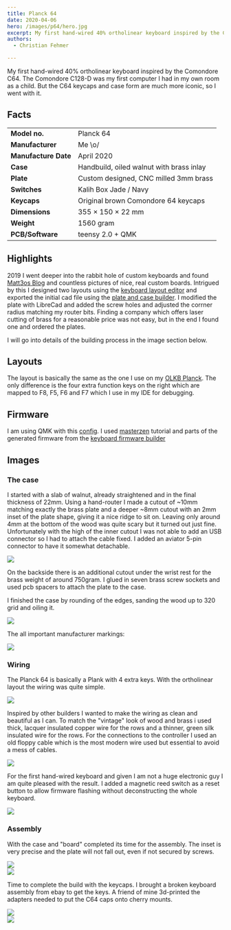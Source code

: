 ```yaml
---
title: Planck 64
date: 2020-04-06
hero: /images/p64/hero.jpg
excerpt: My first hand-wired 40% ortholinear keyboard inspired by the Comondore C64.
authors:
  - Christian Fehmer

---
```


My first hand-wired 40% ortholinear keyboard inspired by the Comondore C64. The Comondore C128-D was my first computer I had in my own room as a child. But the C64 keycaps and case form are much more iconic, so I went with it.

## Facts 

| | |
|---------------------|-----------------------------------------------------------------------------------------------|
| **Model no.** | Planck 64 |
| **Manufacturer** | Me \o/ |
| **Manufacture Date** | April 2020 |
| **Case** | Handbuild, oiled walnut with brass inlay |
| **Plate** | Custom designed, CNC milled 3mm brass |
| **Switches** | Kalih Box Jade / Navy |
| **Keycaps** | Original brown Comondore 64 keycaps |
| **Dimensions** | 355 × 150 × 22 mm |
| **Weight** | 1560 gram |
| **PCB/Software** | teensy 2.0 + QMK |


## Highlights

2019 I went deeper into the rabbit hole of custom keyboards and found [Matt3os Blog](https://matt3o.com/book/) and countless pictures of nice, real custom boards. Intrigued by this I designed two layouts using the [keyboard layout editor](http://www.keyboard-layout-editor.com/) and exported the initial cad file using the [plate and case builder](http://builder.swillkb.com/). I modified the plate with LibreCad and added the screw holes and adjusted the corrner radius matching my router bits. Finding a company which offers laser cutting of brass for a reasonable price was not easy, but in the end I found one and ordered the plates.

I will go into details of the building process in the image section below.

## Layouts

The layout is basically the same as the one I use on my [OLKB Planck](https://keebs.fehmer.info/post/2020-04-05-planck/#layouts). The only difference is the four extra function keys on the right which are mapped to F8, F5, F6 and F7 which I use in my IDE for debugging.


## Firmware

I am using QMK with this [config](https://github.com/fehmer/qmk_firmware/tree/fehmer/keyboards/handwired/planck64/keymaps/fehmer). I used [masterzen](http://www.masterzen.fr/2018/12/22/handwired-keyboard-build-log-part-2/) tutorial and parts of the generated firmware from the [keyboard firmware builder](https://kbfirmware.com/)

## Images

### The case

I started with a slab of walnut, already straightened and in the final thickness of 22mm. Using a hand-router I made a cutout of ~10mm matching exactly the brass plate and a deeper ~8mm cutout with an 2mm inset of the plate shape, giving it a nice ridge to sit on. Leaving only around 4mm at the bottom of the wood was quite scary but it turned out just fine. Unfortunately with the high of the inner cutout I was not able to add an USB connector so I had to attach the cable fixed. I added an aviator 5-pin connector to have it somewhat detachable. 

<div class="Image__Large">
  <img src="/images/p64/2.jpg"  />
</div>

On the backside there is an additional cutout under the wrist rest for the brass weight of around 750gram. I glued in seven brass screw sockets and used pcb spacers to attach the plate to the case. 

I finished the case by rounding of the edges, sanding the wood up to 320 grid and oiling it.


<div class="Image__Large">
  <img src="/images/p64/7.jpg"  />
</div>

The all important manufacturer markings:

<div class="Image__Large">
  <img src="/images/p64/1.jpg"  />
</div>

### Wiring

The Planck 64 is basically a Plank with 4 extra keys. With the ortholinear layout the wiring was quite simple.

<div class="Image__Small">
  <img src="/images/p64/wiring.svg"  />
</div>

Inspired by other builders I wanted to make the wiring as clean and beautiful as I can. To match the "vintage" look of wood and brass i used thick, lacquer insulated copper wire for the rows and a thinner, green silk insulated wire for the rows. For the connections to the controller I used an old floppy cable which is the most modern wire used but essential to avoid a mess of cables.

<div class="Image__Large">
  <img src="/images/p64/3.jpg"  />
</div>

For the first hand-wired keyboard and given I am not a huge electronic guy I am quite pleased with the result. I added a magnetic reed switch as a reset button to allow firmware flashing without deconstructing the whole keyboard.

<div class="Image__Large">
  <img src="/images/p64/4.jpg"  />
</div>

### Assembly

With the case and "board" completed its time for the assembly. The inset is very precise and the plate will not fall out, even if not secured by screws.


<div class="Image__Large">
  <img src="/images/p64/5.jpg"  />
</div>

<div class="Image__Large">
  <img src="/images/p64/6.jpg"  />
</div>


Time to complete the build with the keycaps. I brought a broken keyboard assembly from ebay to get the keys. A friend of mine 3d-printed the adapters needed to put the C64 caps onto cherry mounts.

<div class="Image__Large">
  <img src="/images/p64/9.jpg"  />
</div>

<div class="Image__Large">
  <img src="/images/p64/8.jpg"  />
</div>